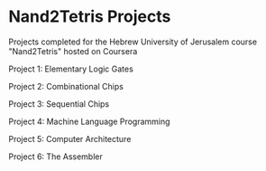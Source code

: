 # Nand2Tetris Projects
Projects completed for the Hebrew University of Jerusalem course "Nand2Tetris" hosted on Coursera

Project 1: Elementary Logic Gates

Project 2: Combinational Chips

Project 3: Sequential Chips

Project 4: Machine Language Programming

Project 5: Computer Architecture

Project 6: The Assembler
